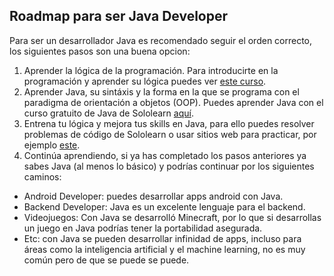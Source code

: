 ## Roadmap para ser Java Developer

Para ser un desarrollador Java es recomendado seguir el orden correcto, los siguientes pasos son una buena opcion:

1. Aprender la lógica de la programación. Para introducirte en la programación y aprender su lógica puedes ver [este curso](https://ed.team/cursos/programacion).
2. Aprender Java, su sintáxis y la forma en la que se programa con el paradigma de orientación a objetos (OOP). Puedes aprender Java con el curso gratuito de Java de Sololearn [aquí](https://sololearn.onelink.me/hehc/38c5025a).
3. Entrena tu lógica y mejora tus skills en Java, para ello puedes resolver problemas de código de Sololearn o usar sitios web para practicar, por ejemplo [este](https://www.codewars.com/users/sign_in).
4. Continúa aprendiendo, si ya has completado los pasos anteriores ya sabes Java (al menos lo básico) y podrías continuar por los siguientes caminos:
- Android Developer: puedes desarrollar apps android con Java.
- Backend Developer: Java es un excelente lenguaje para el backend.
- Videojuegos: Con Java se desarrolló Minecraft, por lo que si desarrollas un juego en Java podrías tener la portabilidad asegurada.
- Etc: con Java se pueden desarrollar infinidad de apps, incluso para áreas como la inteligencia artificial y el machine learning, no es muy común pero de que se puede se puede.